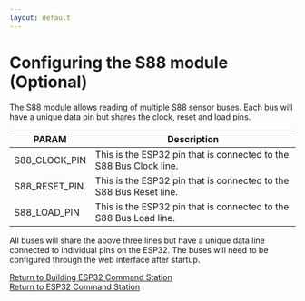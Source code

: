 ```yaml
---
layout: default
---
```


# Configuring the S88 module (Optional)
The S88 module allows reading of multiple S88 sensor buses. Each bus will have a unique data pin but shares the clock, reset and load pins.

| PARAM | Description |
| ----- | ----------- |
| S88_CLOCK_PIN | This is the ESP32 pin that is connected to the S88 Bus Clock line. |
| S88_RESET_PIN | This is the ESP32 pin that is connected to the S88 Bus Reset line. |
| S88_LOAD_PIN | This is the ESP32 pin that is connected to the S88 Bus Load line. |

All buses will share the above three lines but have a unique data line connected to individual pins on the ESP32. The buses will need to be configured through the web interface after startup.

[Return to Building ESP32 Command Station](./building-esp32cs.html)<br/>
[Return to ESP32 Command Station](./index.html)